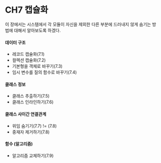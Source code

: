 # CH7 캡슐화

이 장에서는 시스템에서 각 모듈이 자신을 제외한 다른 부분에 드러내지 않게 숨기는 방법에 대해서 알아보도록 하겠다.

#### 데이터 구조
- 레코드 캡슐화(7.1)
- 컬렉션 캡슐화(7.2)
- 기본형을 객체로 바꾸기(7.3)
- 임시 변수를 질의 함수로 바꾸기(7.4)
#### 클래스 정보 
- 클래스 추출하기(7.5)
- 클래스 인라인하기(7.6)
#### 클래스 사이간 연결관계  
- 위임 숨기기(7.7) != (7.8)
- 중재자 제거하기(7.8)
#### 함수 (알고리즘)
- 알고리즘 교체하기(7.9)
